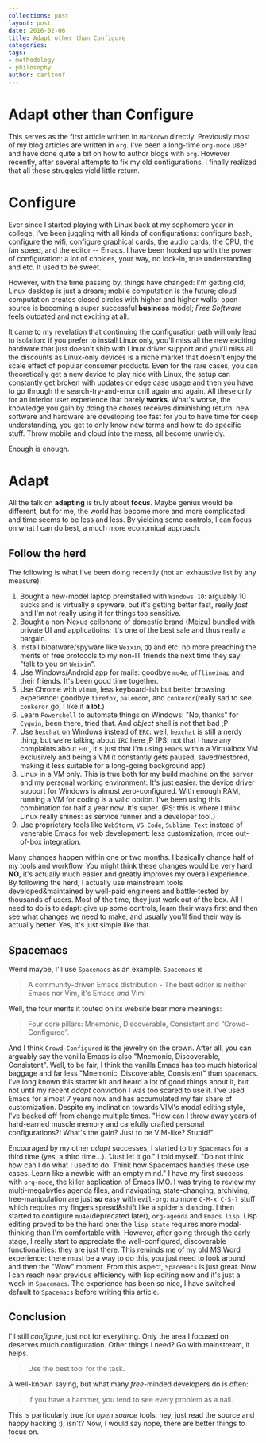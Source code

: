 ```yaml
---
collections: post
layout: post
date: 2016-02-06
title: Adapt other than Configure
categories: 
tags: 
- methodology
- philosophy
author: carltonf
---
```


# Adapt other than Configure #

This serves as the first article written in `Markdown` directly. Previously most of my blog articles are written in `org`. I've been a long-time `org-mode` user and have done quite a bit on how to author blogs with `org`. However recently, after several attempts to fix my old configurations, I finally realized that all these struggles yield little return. 

Configure
=========
Ever since I started playing with Linux back at my sophomore year in college, I've been juggling with all kinds of configurations: configure bash, configure the wifi, configure graphical cards, the audio cards, the CPU, the fan speed, and the editor -- Emacs. I have been hooked up with the power of configuration: a lot of choices, your way, no lock-in, true understanding and etc. It used to be sweet.

However, with the time passing by, things have changed: I'm getting old; Linux desktop is just a dream; mobile computation is the future; cloud computation creates closed circles with higher and higher walls; open source is becoming a super successful **business** model; *Free Software* feels outdated and not exciting at all.

It came to my revelation that continuing the configuration path will only lead to isolation: if you prefer to install Linux only, you'll miss all the new exciting hardware that just doesn't ship with Linux driver support and you'll miss all the discounts as Linux-only devices is a niche market that doesn't enjoy the scale effect of popular consumer products. Even for the rare cases, you can theoretically get a new device to play nice with Linux, the setup can constantly get broken with updates or edge case usage and then you have to go through the search-try-and-error drill again and again. All these only for an inferior user experience that barely **works**. What's worse, the knowledge you gain by doing the chores receives diminishing return: new software and hardware are developing too fast for you to have time for deep understanding, you get to only know new terms and how to do specific stuff. Throw mobile and cloud into the mess, all become unwieldy.

Enough is enough.

Adapt
=====
All the talk on **adapting** is truly about **focus**. Maybe genius would be different, but for me, the world has become more and more complicated and time seems to be less and less. By yielding some controls, I can focus on what I can do best, a much more economical approach.

## Follow the herd ##
The following is what I've been doing recently (not an exhaustive list by any measure):

1. Bought a new-model laptop preinstalled with `Windows 10`: arguably 10 sucks and is virtually a spyware, but it's getting better fast, really *fast* and I'm not really using it for things too sensitive.
2. Bought a non-Nexus cellphone of domestic brand (Meizu) bundled with private UI and applicatioins: it's one of the best sale and thus really a bargain.
3. Install bloatware/spyware like `Weixin`, `QQ` and etc: no more preaching the merits of free protocols to my non-IT friends the next time they say: "talk to you on `Weixin`".
4. Use Windows/Android app for mails: goodbye `mu4e`, `offlineimap` and their friends. It's been good time together.
5. Use Chrome with `vimum`, less keyboard-ish but better browsing experience: goodbye `firefox`, `palemoon`, and `conkeror`(really sad to see `conkeror` go, I like it **a lot**.)
6. Learn `Powershell` to automate things on Windows: "No, thanks" for `Cygwin`, been there, tried that. And *object* shell is not that bad ;P
7. Use `hexchat` on Windows instead of `ERC`: well, `hexchat` is still a nerdy thing, but we're talking about `IRC` here ;P (PS: not that I have any complaints about `ERC`, it's just that I'm using `Emacs` within a Virtualbox VM exclusively and being a VM it constantly gets paused, saved/restored, making it less suitable for a long-going background app)
8. Linux in a VM only. This is true both for my build machine on the server and my personal working environment. It's just easier: the device driver support for Windows is almost zero-configured. With enough RAM, running a VM for coding is a valid option. I've been using this combination for half a year now. It's super. (PS: this is where I think Linux really shines: as service runner and a developer tool.)
9. Use proprietary tools like `WebStorm`, `VS Code`, `Sublime Text` instead of venerable Emacs for web development: less customization, more out-of-box integration.

Many changes happen within one or two months. I basically change half of my tools and workflow. You might think these changes would be very hard: **NO**, it's actually much easier and greatly improves my overall experience. By following the herd, I actually use mainstream tools developed&maintained by well-paid engineers and battle-tested by thousands of users. Most of the time, they just work out of the box. All I need to do is to adapt: give up some controls, learn their ways first and then see what changes we need to make, and usually you'll find their way is actually better. Yes, it's just simple like that. 

## Spacemacs ##
Weird maybe, I'll use `Spacemacs` as an example. `Spacemacs` is

> A community-driven Emacs distribution - The best editor is neither Emacs nor Vim, it's Emacs *and* Vim! 

Well, the four merits it touted on its website bear more meanings:

> Four core pillars: Mnemonic, Discoverable, Consistent and “Crowd-Configured”.

And I think `Crowd-Configured` is the jewelry on the crown. After all, you can arguably say the vanilla Emacs is also "Mnemonic, Discoverable, Consistent". Well, to be fair, I think the vanilla Emacs has too much historical baggage and far less "Mnemonic, Discoverable, Consistent" than `Spacemacs`. I've long known this starter kit and heard a lot of good things about it, but not until my recent *adapt* conviction I was too scared to use it. I've used Emacs for almost 7 years now and has accumulated my fair share of customization. Despite my inclination towards VIM's modal editing style, I've backed off from change multiple times. "How can I throw away years of hard-earned muscle memory and carefully crafted personal configurations?! What's the gain? Just to be VIM-like? Stupid!"

Encouraged by my other *adapt* successes, I started to try `Spacemacs` for a third time (yes, a third time...). "Just let it go." I told myself. "Do not think how can I do what I used to do. Think how Spacemacs handles these use cases. Learn like a newbie with an empty mind." I have my first success with `org-mode`, the killer application of Emacs IMO. I was trying to review my multi-megabytles agenda files, and navigating, state-changing, archiving, tree-manipulation are just **so** easy with `evil-org`: no more `C-M-x C-S-?` stuff which requires my fingers spread&shift like a spider's dancing. I then started to configure `mu4e`(deprecated later), `org-agenda` and `Emacs lisp`. Lisp editing proved to be the hard one: the `lisp-state` requires more modal-thinking than I'm comfortable with. However, after going through the early stage, I really start to appreciate the well-configured, discoverable functionalities: they are just there. This reminds me of my old MS Word experience: there must be a way to do this, you just need to look around and then the "Wow" moment. From this aspect, `Spacemacs` is just great. Now I can reach near previous efficiency with lisp editing now and it's just a week in `Spacemacs`. The experience has been so nice, I have switched default to `Spacemacs` before writing this article.

Conclusion
----------
I'll still *configure*, just not for everything. Only the area I focused on deserves much configuration. Other things I need? Go with mainstream, it helps. 

> Use the best tool for the task.

A well-known saying, but what many *free*-minded developers do is often: 

> If you have a hammer, you tend to see every problem as a nail.

This is particularly true for *open source* tools: hey, just read the source and happy hacking :), isn't? Now, I would say nope, there are better things to focus on.
